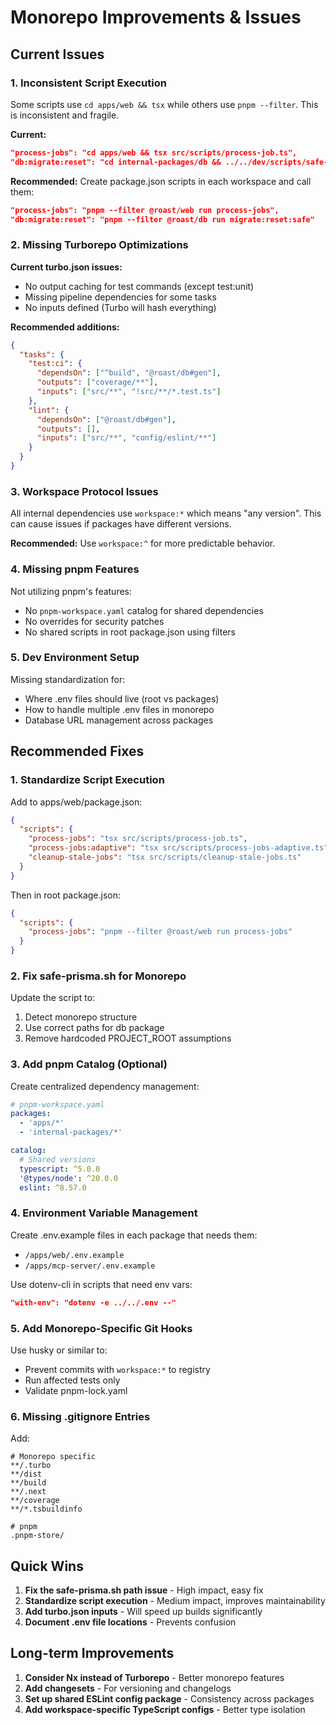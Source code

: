 # Monorepo Improvements & Issues

## Current Issues

### 1. Inconsistent Script Execution
Some scripts use `cd apps/web && tsx` while others use `pnpm --filter`. This is inconsistent and fragile.

**Current:**
```json
"process-jobs": "cd apps/web && tsx src/scripts/process-job.ts",
"db:migrate:reset": "cd internal-packages/db && ../../dev/scripts/safe-prisma.sh migrate reset"
```

**Recommended:**
Create package.json scripts in each workspace and call them:
```json
"process-jobs": "pnpm --filter @roast/web run process-jobs",
"db:migrate:reset": "pnpm --filter @roast/db run migrate:reset:safe"
```

### 2. Missing Turborepo Optimizations

**Current turbo.json issues:**
- No output caching for test commands (except test:unit)
- Missing pipeline dependencies for some tasks
- No inputs defined (Turbo will hash everything)

**Recommended additions:**
```json
{
  "tasks": {
    "test:ci": {
      "dependsOn": ["^build", "@roast/db#gen"],
      "outputs": ["coverage/**"],
      "inputs": ["src/**", "!src/**/*.test.ts"]
    },
    "lint": {
      "dependsOn": ["@roast/db#gen"],
      "outputs": [],
      "inputs": ["src/**", "config/eslint/**"]
    }
  }
}
```

### 3. Workspace Protocol Issues

All internal dependencies use `workspace:*` which means "any version". This can cause issues if packages have different versions.

**Recommended:** Use `workspace:^` for more predictable behavior.

### 4. Missing pnpm Features

Not utilizing pnpm's features:
- No `pnpm-workspace.yaml` catalog for shared dependencies
- No overrides for security patches
- No shared scripts in root package.json using filters

### 5. Dev Environment Setup

Missing standardization for:
- Where .env files should live (root vs packages)
- How to handle multiple .env files in monorepo
- Database URL management across packages

## Recommended Fixes

### 1. Standardize Script Execution

Add to apps/web/package.json:
```json
{
  "scripts": {
    "process-jobs": "tsx src/scripts/process-job.ts",
    "process-jobs:adaptive": "tsx src/scripts/process-jobs-adaptive.ts",
    "cleanup-stale-jobs": "tsx src/scripts/cleanup-stale-jobs.ts"
  }
}
```

Then in root package.json:
```json
{
  "scripts": {
    "process-jobs": "pnpm --filter @roast/web run process-jobs"
  }
}
```

### 2. Fix safe-prisma.sh for Monorepo

Update the script to:
1. Detect monorepo structure
2. Use correct paths for db package
3. Remove hardcoded PROJECT_ROOT assumptions

### 3. Add pnpm Catalog (Optional)

Create centralized dependency management:
```yaml
# pnpm-workspace.yaml
packages:
  - 'apps/*'
  - 'internal-packages/*'

catalog:
  # Shared versions
  typescript: ^5.0.0
  '@types/node': ^20.0.0
  eslint: ^8.57.0
```

### 4. Environment Variable Management

Create .env.example files in each package that needs them:
- `/apps/web/.env.example`
- `/apps/mcp-server/.env.example`

Use dotenv-cli in scripts that need env vars:
```json
"with-env": "dotenv -e ../../.env --"
```

### 5. Add Monorepo-Specific Git Hooks

Use husky or similar to:
- Prevent commits with `workspace:*` to registry
- Run affected tests only
- Validate pnpm-lock.yaml

### 6. Missing .gitignore Entries

Add:
```
# Monorepo specific
**/.turbo
**/dist
**/build
**/.next
**/coverage
**/*.tsbuildinfo

# pnpm
.pnpm-store/
```

## Quick Wins

1. **Fix the safe-prisma.sh path issue** - High impact, easy fix
2. **Standardize script execution** - Medium impact, improves maintainability  
3. **Add turbo.json inputs** - Will speed up builds significantly
4. **Document .env file locations** - Prevents confusion

## Long-term Improvements

1. **Consider Nx instead of Turborepo** - Better monorepo features
2. **Add changesets** - For versioning and changelogs
3. **Set up shared ESLint config package** - Consistency across packages
4. **Add workspace-specific TypeScript configs** - Better type isolation